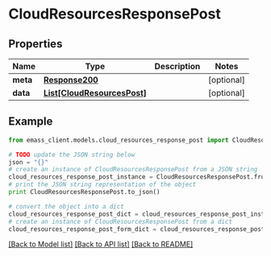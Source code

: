 # CloudResourcesResponsePost


## Properties
Name | Type | Description | Notes
------------ | ------------- | ------------- | -------------
**meta** | [**Response200**](Response200.md) |  | [optional] 
**data** | [**List[CloudResourcesPost]**](CloudResourcesPost.md) |  | [optional] 

## Example

```python
from emass_client.models.cloud_resources_response_post import CloudResourcesResponsePost

# TODO update the JSON string below
json = "{}"
# create an instance of CloudResourcesResponsePost from a JSON string
cloud_resources_response_post_instance = CloudResourcesResponsePost.from_json(json)
# print the JSON string representation of the object
print CloudResourcesResponsePost.to_json()

# convert the object into a dict
cloud_resources_response_post_dict = cloud_resources_response_post_instance.to_dict()
# create an instance of CloudResourcesResponsePost from a dict
cloud_resources_response_post_form_dict = cloud_resources_response_post.from_dict(cloud_resources_response_post_dict)
```
[[Back to Model list]](../README.md#documentation-for-models) [[Back to API list]](../README.md#documentation-for-api-endpoints) [[Back to README]](../README.md)


